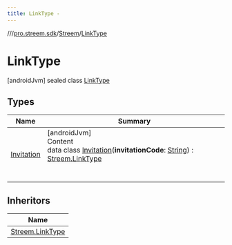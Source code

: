 ```yaml
---
title: LinkType -
---
```

//[<root>](../../../../index.md)/[pro.streem.sdk](../../index.md)/[Streem](../index.md)/[LinkType](index.md)



# LinkType  
 [androidJvm] sealed class [LinkType](index.md)   


## Types  
  
|  Name |  Summary | 
|---|---|
| <a name="pro.streem.sdk/Streem.LinkType.Invitation///PointingToDeclaration/"></a>[Invitation](-invitation/index.md)| <a name="pro.streem.sdk/Streem.LinkType.Invitation///PointingToDeclaration/"></a>[androidJvm]  <br>Content  <br>data class [Invitation](-invitation/index.md)(**invitationCode**: [String](https://kotlinlang.org/api/latest/jvm/stdlib/kotlin/-string/index.html)) : [Streem.LinkType](index.md)  <br><br><br>|


## Inheritors  
  
|  Name | 
|---|
| <a name="pro.streem.sdk/Streem.LinkType.Invitation///PointingToDeclaration/"></a>[Streem.LinkType](-invitation/index.md)|

